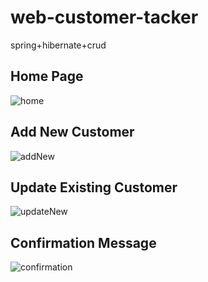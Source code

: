 # web-customer-tacker
spring+hibernate+crud

## Home Page
![home](https://user-images.githubusercontent.com/19555470/54436347-5cbb8c80-4758-11e9-9c75-d28ab7e00923.PNG)

## Add New Customer
![addNew](https://user-images.githubusercontent.com/19555470/54436439-883e7700-4758-11e9-8c27-b60afde31c68.PNG)

## Update Existing Customer
![updateNew](https://user-images.githubusercontent.com/19555470/54436490-a2785500-4758-11e9-84e6-85b2d8d1822e.PNG)

## Confirmation Message
![confirmation](https://user-images.githubusercontent.com/19555470/54436553-ba4fd900-4758-11e9-8e85-a112efb725e0.PNG)


